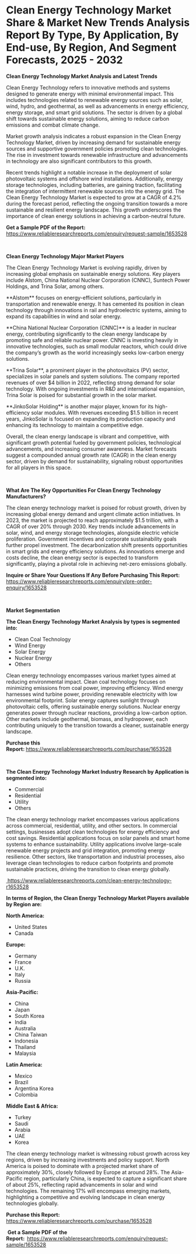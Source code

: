 <p><h1>Clean Energy Technology Market Share & Market New Trends Analysis Report By Type, By Application, By End-use, By Region, And Segment Forecasts, 2025 - 2032</h1></p><p><strong>Clean Energy Technology Market Analysis and Latest Trends</strong></p>
<p><p>Clean Energy Technology refers to innovative methods and systems designed to generate energy with minimal environmental impact. This includes technologies related to renewable energy sources such as solar, wind, hydro, and geothermal, as well as advancements in energy efficiency, energy storage, and smart grid solutions. The sector is driven by a global shift towards sustainable energy solutions, aiming to reduce carbon emissions and combat climate change.</p><p>Market growth analysis indicates a robust expansion in the Clean Energy Technology Market, driven by increasing demand for sustainable energy sources and supportive government policies promoting clean technologies. The rise in investment towards renewable infrastructure and advancements in technology are also significant contributors to this growth. </p><p>Recent trends highlight a notable increase in the deployment of solar photovoltaic systems and offshore wind installations. Additionally, energy storage technologies, including batteries, are gaining traction, facilitating the integration of intermittent renewable sources into the energy grid. The Clean Energy Technology Market is expected to grow at a CAGR of 4.2% during the forecast period, reflecting the ongoing transition towards a more sustainable and resilient energy landscape. This growth underscores the importance of clean energy solutions in achieving a carbon-neutral future.</p></p>
<p><strong>Get a Sample PDF of the Report:&nbsp;</strong> <a href="https://www.reliableresearchreports.com/enquiry/request-sample/1653528?utm_campaign=3431&utm_medium=2&utm_source=Github&utm_content=ia&utm_term=16042025&utm_id=clean-energy-technology">https://www.reliableresearchreports.com/enquiry/request-sample/1653528</a></p>
<p>&nbsp;</p>
<p><strong>Clean Energy Technology Major Market Players</strong></p>
<p><p>The Clean Energy Technology Market is evolving rapidly, driven by increasing global emphasis on sustainable energy solutions. Key players include Alstom, China National Nuclear Corporation (CNNC), Suntech Power Holdings, and Trina Solar, among others.</p><p>**Alstom** focuses on energy-efficient solutions, particularly in transportation and renewable energy. It has cemented its position in clean technology through innovations in rail and hydroelectric systems, aiming to expand its capabilities in wind and solar energy.</p><p>**China National Nuclear Corporation (CNNC)** is a leader in nuclear energy, contributing significantly to the clean energy landscape by promoting safe and reliable nuclear power. CNNC is investing heavily in innovative technologies, such as small modular reactors, which could drive the company’s growth as the world increasingly seeks low-carbon energy solutions.</p><p>**Trina Solar**, a prominent player in the photovoltaics (PV) sector, specializes in solar panels and system solutions. The company reported revenues of over $4 billion in 2022, reflecting strong demand for solar technology. With ongoing investments in R&D and international expansion, Trina Solar is poised for substantial growth in the solar market.</p><p>**JinkoSolar Holding** is another major player, known for its high-efficiency solar modules. With revenues exceeding $1.5 billion in recent years, JinkoSolar is focused on expanding its production capacity and enhancing its technology to maintain a competitive edge.</p><p>Overall, the clean energy landscape is vibrant and competitive, with significant growth potential fueled by government policies, technological advancements, and increasing consumer awareness. Market forecasts suggest a compounded annual growth rate (CAGR) in the clean energy sector, driven by demand for sustainability, signaling robust opportunities for all players in this space.</p></p>
<p>&nbsp;</p>
<p><strong>What Are The Key Opportunities For Clean Energy Technology Manufacturers?</strong></p>
<p><p>The clean energy technology market is poised for robust growth, driven by increasing global energy demand and urgent climate action initiatives. In 2023, the market is projected to reach approximately $1.5 trillion, with a CAGR of over 20% through 2030. Key trends include advancements in solar, wind, and energy storage technologies, alongside electric vehicle proliferation. Government incentives and corporate sustainability goals further propel investment. The decarbonization shift presents opportunities in smart grids and energy efficiency solutions. As innovations emerge and costs decline, the clean energy sector is expected to transform significantly, playing a pivotal role in achieving net-zero emissions globally.</p></p>
<p><strong>Inquire or Share Your Questions If Any Before Purchasing This Report:</strong> <a href="https://www.reliableresearchreports.com/enquiry/pre-order-enquiry/1653528?utm_campaign=3431&utm_medium=2&utm_source=Github&utm_content=ia&utm_term=16042025&utm_id=clean-energy-technology">https://www.reliableresearchreports.com/enquiry/pre-order-enquiry/1653528</a></p>
<p>&nbsp;</p>
<p><strong>Market Segmentation</strong></p>
<p><strong>The Clean Energy Technology Market Analysis by types is segmented into:</strong></p>
<p><ul><li>Clean Coal Technology</li><li>Wind Energy</li><li>Solar Energy</li><li>Nuclear Energy</li><li>Others</li></ul></p>
<p><p>Clean energy technology encompasses various market types aimed at reducing environmental impact. Clean coal technology focuses on minimizing emissions from coal power, improving efficiency. Wind energy harnesses wind turbine power, providing renewable electricity with low environmental footprint. Solar energy captures sunlight through photovoltaic cells, offering sustainable energy solutions. Nuclear energy generates power through nuclear reactions, providing a low-carbon option. Other markets include geothermal, biomass, and hydropower, each contributing uniquely to the transition towards a cleaner, sustainable energy landscape.</p></p>
<p><strong>Purchase this Report:&nbsp;</strong><a href="https://www.reliableresearchreports.com/purchase/1653528?utm_campaign=3431&utm_medium=2&utm_source=Github&utm_content=ia&utm_term=16042025&utm_id=clean-energy-technology">https://www.reliableresearchreports.com/purchase/1653528</a></p>
<p>&nbsp;</p>
<p><strong>The Clean Energy Technology Market Industry Research by Application is segmented into:</strong></p>
<p><ul><li>Commercial</li><li>Residential</li><li>Utility</li><li>Others</li></ul></p>
<p><p>The clean energy technology market encompasses various applications across commercial, residential, utility, and other sectors. In commercial settings, businesses adopt clean technologies for energy efficiency and cost savings. Residential applications focus on solar panels and smart home systems to enhance sustainability. Utility applications involve large-scale renewable energy projects and grid integration, promoting energy resilience. Other sectors, like transportation and industrial processes, also leverage clean technologies to reduce carbon footprints and promote sustainable practices, driving the transition to clean energy globally.</p></p>
<p><a href="https://www.reliableresearchreports.com/clean-energy-technology-r1653528?utm_campaign=3431&utm_medium=2&utm_source=Github&utm_content=ia&utm_term=16042025&utm_id=clean-energy-technology">&nbsp;https://www.reliableresearchreports.com/clean-energy-technology-r1653528</a></p>
<p><strong>In terms of Region, the Clean Energy Technology Market Players available by Region are:</strong></p>
<p>
    <p> <strong> North America: </strong>
        <ul>
            <li>United States</li>
            <li>Canada</li>
        </ul>
        </p> 
    <p> <strong> Europe: </strong>
        <ul>
            <li>Germany</li>
            <li>France</li>
            <li>U.K.</li>
            <li>Italy</li>
            <li>Russia</li>
        </ul>
        </p> 
    <p> <strong> Asia-Pacific: </strong>
        <ul>
            <li>China</li>
            <li>Japan</li>
            <li>South Korea</li>
            <li>India</li>
            <li>Australia</li>
            <li>China Taiwan</li>
            <li>Indonesia</li>
            <li>Thailand</li>
            <li>Malaysia</li>
        </ul>
        </p> 
    <p> <strong> Latin America: </strong>
        <ul>
            <li>Mexico</li>
            <li>Brazil</li>
            <li>Argentina Korea</li>
            <li>Colombia</li>
        </ul>
        </p> 
    <p> <strong> Middle East & Africa: </strong>
        <ul>
            <li>Turkey</li>
            <li>Saudi</li>
            <li>Arabia</li>
            <li>UAE</li>
            <li>Korea</li>
        </ul>
    </p>
    </p>
<p><p>The clean energy technology market is witnessing robust growth across key regions, driven by increasing investments and policy support. North America is poised to dominate with a projected market share of approximately 30%, closely followed by Europe at around 28%. The Asia-Pacific region, particularly China, is expected to capture a significant share of about 25%, reflecting rapid advancements in solar and wind technologies. The remaining 17% will encompass emerging markets, highlighting a competitive and evolving landscape in clean energy technologies globally.</p></p>
<p><strong>Purchase this Report: </strong><a href="https://www.reliableresearchreports.com/purchase/1653528?utm_campaign=3431&utm_medium=2&utm_source=Github&utm_content=ia&utm_term=16042025&utm_id=clean-energy-technology">https://www.reliableresearchreports.com/purchase/1653528</a></p>
<p>&nbsp;<strong>Get a Sample PDF of the Report:&nbsp;&nbsp;</strong><a href="https://www.reliableresearchreports.com/enquiry/request-sample/1653528?utm_campaign=3431&utm_medium=2&utm_source=Github&utm_content=ia&utm_term=16042025&utm_id=clean-energy-technology">https://www.reliableresearchreports.com/enquiry/request-sample/1653528</a></p>
<p><strong></strong></p>
<p><p></p><p></p><p></p></p>